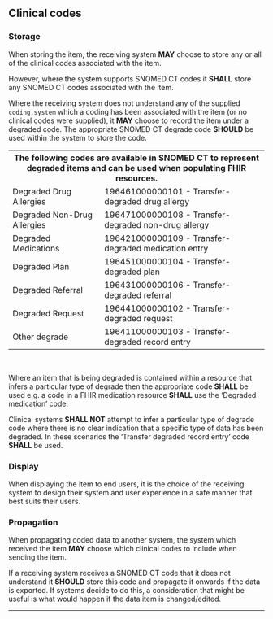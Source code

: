 ## Clinical codes 

### Storage 

When storing the item, the receiving system **MAY** choose to store any or all of the clinical codes associated with the item.

However, where the system supports SNOMED CT codes it **SHALL** store any SNOMED CT codes associated with the item.

Where the receiving system does not understand any of the supplied `coding.system` which a coding has been associated with the item (or no clinical codes were supplied), it **MAY** choose to record the item under a degraded code. The appropriate SNOMED CT degrade code **SHOULD** be used within the system to store the code.

<table id="assets">
<tr>
<th colspan="2">The following codes are available in SNOMED CT to represent degraded items and can be used when populating FHIR resources.</th>
</tr>
<tr>
<td>Degraded Drug Allergies</td>
<td>196461000000101 - Transfer-degraded drug allergy</td>
</tr>
<tr>
<td>Degraded Non-Drug Allergies</td>
<td>196471000000108 - Transfer-degraded non-drug allergy</td>
</tr>
<tr>
<td>Degraded Medications</td>
<td>196421000000109 - Transfer-degraded medication entry</td>
</tr>
<tr>
<td>Degraded Plan</td>
<td>196451000000104 - Transfer-degraded plan</td>
</tr>
<tr>
<td>Degraded Referral</td>
<td>196431000000106 - Transfer-degraded referral</td>
</tr>
<tr>
<td>Degraded Request</td>
<td>196441000000102 - Transfer-degraded request</td>
</tr>
<tr>
<td>Other degrade</td>
<td>196411000000103 - Transfer-degraded record entry</td>
</tr>
</table>

<br/>  

Where an item that is being degraded is contained within a resource that infers a particular type of degrade then the appropriate code **SHALL** be used e.g. a code in a FHIR medication resource **SHALL** use the ‘Degraded medication’ code. 

Clinical systems **SHALL NOT** attempt to infer a particular type of degrade code where there is no clear indication that a specific type of data has been degraded. In these scenarios the ‘Transfer degraded record entry’ code **SHALL** be used.


### Display 

When displaying the item to end users, it is the choice of the receiving system to design their system and user experience in a safe manner that best suits their users.

### Propagation 

When propagating coded data to another system, the system which received the item **MAY** choose which clinical codes to include when sending the item.

If a receiving system receives a SNOMED CT code that it does not understand it **SHOULD** store this code and propagate it onwards if the data is exported. If systems decide to do this, a consideration that might be useful is what would happen if the data item is changed/edited.

---

